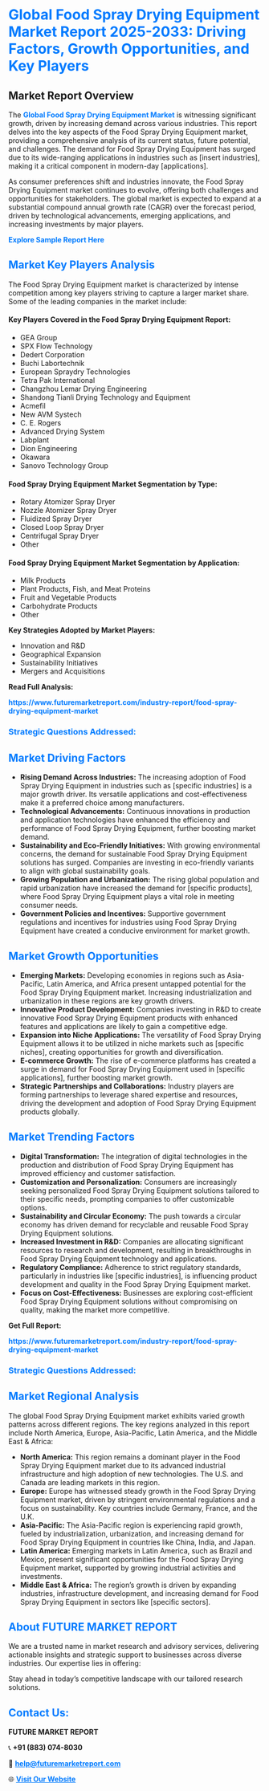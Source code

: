 <h1 style="color: #007BFF;">Global Food Spray Drying Equipment Market Report 2025-2033: Driving Factors, Growth Opportunities, and Key Players</h1>

<section id="overview">
<h2>Market Report Overview</h2>
<p>The <a href="https://www.futuremarketreport.com/industry-report/food-spray-drying-equipment-market" style="color: #007BFF; text-decoration: none;"><strong>Global Food Spray Drying Equipment Market</strong></a> is witnessing significant growth, driven by increasing demand across various industries. This report delves into the key aspects of the Food Spray Drying Equipment market, providing a comprehensive analysis of its current status, future potential, and challenges. The demand for Food Spray Drying Equipment has surged due to its wide-ranging applications in industries such as [insert industries], making it a critical component in modern-day [applications].</p>
<p>As consumer preferences shift and industries innovate, the Food Spray Drying Equipment market continues to evolve, offering both challenges and opportunities for stakeholders. The global market is expected to expand at a substantial compound annual growth rate (CAGR) over the forecast period, driven by technological advancements, emerging applications, and increasing investments by major players.</p>
</section>

<section id="overview">
<p><a href="https://www.futuremarketreport.com/request-sample/reportId=51539" style="color: #007BFF; text-decoration: none;"><strong>Explore Sample Report Here</strong></a></p>
</section>

<section id="key-players">
<h2 style="color: #007BFF;">Market Key Players Analysis</h2>
<p>The Food Spray Drying Equipment market is characterized by intense competition among key players striving to capture a larger market share. Some of the leading companies in the market include:</p>
<h4>Key Players Covered in the Food Spray Drying Equipment Report:</h4>
<ul><li>GEA Group</li><li>SPX Flow Technology</li><li>Dedert Corporation</li><li>Buchi Labortechnik</li><li>European Spraydry Technologies</li><li>Tetra Pak International</li><li>Changzhou Lemar Drying Engineering</li><li>Shandong Tianli Drying Technology and Equipment</li><li>Acmefil</li><li>New AVM Systech</li><li>C. E. Rogers</li><li>Advanced Drying System</li><li>Labplant</li><li>Dion Engineering</li><li>Okawara</li><li>Sanovo Technology Group</li></ul>
<h4>Food Spray Drying Equipment Market Segmentation by Type:</h4>
<ul><li>Rotary Atomizer Spray Dryer</li><li>Nozzle Atomizer Spray Dryer</li><li>Fluidized Spray Dryer</li><li>Closed Loop Spray Dryer</li><li>Centrifugal Spray Dryer</li><li>Other</li></ul>

<h4>Food Spray Drying Equipment Market Segmentation by Application:</h4>
<ul><li>Milk Products</li><li>Plant Products, Fish, and Meat Proteins</li><li>Fruit and Vegetable Products</li><li>Carbohydrate Products</li><li>Other</li></ul>
<p><strong>Key Strategies Adopted by Market Players:</strong></p>
<ul>
<li>Innovation and R&D</li>
<li>Geographical Expansion</li>
<li>Sustainability Initiatives</li>
<li>Mergers and Acquisitions</li>
</ul>
</section>

<section>
<p><strong>Read Full Analysis: </strong></p><a href="https://www.futuremarketreport.com/industry-report/food-spray-drying-equipment-market" style="color: #007BFF; text-decoration: none;"><strong>https://www.futuremarketreport.com/industry-report/food-spray-drying-equipment-market</strong></a>
<h3 style="color: #007BFF;">Strategic Questions Addressed:</h3>
</section>

<section id="driving-factors">
<h2 style="color: #007BFF;">Market Driving Factors</h2>
<ul>
<li><strong>Rising Demand Across Industries:</strong> The increasing adoption of Food Spray Drying Equipment in industries such as [specific industries] is a major growth driver. Its versatile applications and cost-effectiveness make it a preferred choice among manufacturers.</li>
<li><strong>Technological Advancements:</strong> Continuous innovations in production and application technologies have enhanced the efficiency and performance of Food Spray Drying Equipment, further boosting market demand.</li>
<li><strong>Sustainability and Eco-Friendly Initiatives:</strong> With growing environmental concerns, the demand for sustainable Food Spray Drying Equipment solutions has surged. Companies are investing in eco-friendly variants to align with global sustainability goals.</li>
<li><strong>Growing Population and Urbanization:</strong> The rising global population and rapid urbanization have increased the demand for [specific products], where Food Spray Drying Equipment plays a vital role in meeting consumer needs.</li>
<li><strong>Government Policies and Incentives:</strong> Supportive government regulations and incentives for industries using Food Spray Drying Equipment have created a conducive environment for market growth.</li>
</ul>
</section>

<section id="growth-opportunities">
<h2 style="color: #007BFF;">Market Growth Opportunities</h2>
<ul>
<li><strong>Emerging Markets:</strong> Developing economies in regions such as Asia-Pacific, Latin America, and Africa present untapped potential for the Food Spray Drying Equipment market. Increasing industrialization and urbanization in these regions are key growth drivers.</li>
<li><strong>Innovative Product Development:</strong> Companies investing in R&D to create innovative Food Spray Drying Equipment products with enhanced features and applications are likely to gain a competitive edge.</li>
<li><strong>Expansion into Niche Applications:</strong> The versatility of Food Spray Drying Equipment allows it to be utilized in niche markets such as [specific niches], creating opportunities for growth and diversification.</li>
<li><strong>E-commerce Growth:</strong> The rise of e-commerce platforms has created a surge in demand for Food Spray Drying Equipment used in [specific applications], further boosting market growth.</li>
<li><strong>Strategic Partnerships and Collaborations:</strong> Industry players are forming partnerships to leverage shared expertise and resources, driving the development and adoption of Food Spray Drying Equipment products globally.</li>
</ul>
</section>

<section id="trending-factors">
<h2 style="color: #007BFF;">Market Trending Factors</h2>
<ul>
<li><strong>Digital Transformation:</strong> The integration of digital technologies in the production and distribution of Food Spray Drying Equipment has improved efficiency and customer satisfaction.</li>
<li><strong>Customization and Personalization:</strong> Consumers are increasingly seeking personalized Food Spray Drying Equipment solutions tailored to their specific needs, prompting companies to offer customizable options.</li>
<li><strong>Sustainability and Circular Economy:</strong> The push towards a circular economy has driven demand for recyclable and reusable Food Spray Drying Equipment solutions.</li>
<li><strong>Increased Investment in R&D:</strong> Companies are allocating significant resources to research and development, resulting in breakthroughs in Food Spray Drying Equipment technology and applications.</li>
<li><strong>Regulatory Compliance:</strong> Adherence to strict regulatory standards, particularly in industries like [specific industries], is influencing product development and quality in the Food Spray Drying Equipment market.</li>
<li><strong>Focus on Cost-Effectiveness:</strong> Businesses are exploring cost-efficient Food Spray Drying Equipment solutions without compromising on quality, making the market more competitive.</li>
</ul>
</section>

<section>
<p><strong>Get Full Report: </strong></p><a href="https://www.futuremarketreport.com/industry-report/food-spray-drying-equipment-market" style="color: #007BFF; text-decoration: none;"><strong>https://www.futuremarketreport.com/industry-report/food-spray-drying-equipment-market</strong></a>
<h3 style="color: #007BFF;">Strategic Questions Addressed:</h3>
</section>


<section id="regional-analysis">
<h2 style="color: #007BFF;">Market Regional Analysis</h2>
<p>The global Food Spray Drying Equipment market exhibits varied growth patterns across different regions. The key regions analyzed in this report include North America, Europe, Asia-Pacific, Latin America, and the Middle East & Africa:</p>
<ul>
<li><strong>North America:</strong> This region remains a dominant player in the Food Spray Drying Equipment market due to its advanced industrial infrastructure and high adoption of new technologies. The U.S. and Canada are leading markets in this region.</li>
<li><strong>Europe:</strong> Europe has witnessed steady growth in the Food Spray Drying Equipment market, driven by stringent environmental regulations and a focus on sustainability. Key countries include Germany, France, and the U.K.</li>
<li><strong>Asia-Pacific:</strong> The Asia-Pacific region is experiencing rapid growth, fueled by industrialization, urbanization, and increasing demand for Food Spray Drying Equipment in countries like China, India, and Japan.</li>
<li><strong>Latin America:</strong> Emerging markets in Latin America, such as Brazil and Mexico, present significant opportunities for the Food Spray Drying Equipment market, supported by growing industrial activities and investments.</li>
<li><strong>Middle East & Africa:</strong> The region’s growth is driven by expanding industries, infrastructure development, and increasing demand for Food Spray Drying Equipment in sectors like [specific sectors].</li>
</ul>
</section>

<footer>
<h2 style="color: #007BFF;">About FUTURE MARKET REPORT</h2>
<p>We are a trusted name in market research and advisory services, delivering actionable insights and strategic support to businesses across diverse industries. Our expertise lies in offering:</p>

<p>Stay ahead in today’s competitive landscape with our tailored research solutions.</p>

<h2 style="color: #007BFF;">Contact Us:</h2>
<p><strong>FUTURE MARKET REPORT</strong></p>
<p>📞 <strong>+91 (883) 074-8030</strong></p>
<p>📧 <strong><a href="mailto:help@futuremarketreport.com" style="color: #007BFF;">help@futuremarketreport.com</a></strong></p>
<p>🌐 <strong><a href="https://www.futuremarketreport.com/" style="color: #007BFF;">Visit Our Website</a></strong></p>
</footer>